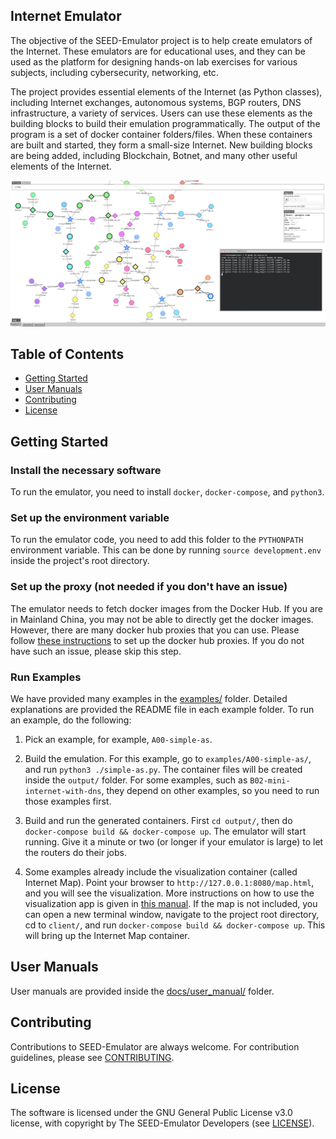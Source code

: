 Internet Emulator
---

The objective of the SEED-Emulator project is to help create emulators of 
the Internet. These emulators are for educational uses, and they can be
used as the platform for designing hands-on lab exercises for various subjects,
including cybersecurity, networking, etc.

The project provides essential elements of the Internet (as Python classes), including 
Internet exchanges, autonomous systems, BGP routers, DNS infrastructure, 
a variety of services. Users can use these elements as the building blocks
to build their emulation programmatically. The output of the program 
is a set of docker container folders/files. When these containers are built and 
started, they form a small-size Internet. New building blocks are being added,
including Blockchain, Botnet, and many other useful elements of the Internet. 

![The Web UI](docs/assets/web-ui.png)

## Table of Contents

-  [Getting Started](#getting-started)
-  [User Manuals](#user-manuals)
-  [Contributing](#contributing)
-  [License](#license)


## Getting Started

### Install the necessary software

To run the emulator, you need to install `docker`, `docker-compose`, 
and `python3`.


### Set up the environment variable 

To run the emulator code, you need to add this folder to the `PYTHONPATH` 
environment variable. This can be done by running `source development.env` 
inside the project's root directory.


### Set up the proxy (not needed if you don't have an issue)

The emulator needs to fetch docker images from the Docker Hub. 
If you are in Mainland China, you may not be able to directly get the 
docker images. However, there are many docker hub proxies that 
you can use. Please follow [these instructions](docks/user_manual/dockerhub_proxy.md)
to set up the docker hub proxies. If you do not have such an issue,
please skip this step. 


### Run Examples

We have provided many examples in the [examples/](./examples/) folder. 
Detailed explanations are provided the README file in each example folder.
To run an example, do the following:

1. Pick an example, for example, `A00-simple-as`. 

2. Build the emulation. For this example, go to `examples/A00-simple-as/`, and
   run `python3 ./simple-as.py`. The container files will be created inside the
  `output/` folder. For some examples, such as `B02-mini-internet-with-dns`,
   they depend on other examples, so you need to run those examples first. 

3. Build and run the generated containers. First `cd output/`, then do `docker-compose
   build && docker-compose up`. The emulator will start running. Give it a
   minute or two (or longer if your emulator is large) to let the routers do
   their jobs.

4. Some examples already include the visualization container (called Internet
   Map).  Point your browser to `http://127.0.0.1:8080/map.html`, and you will
   see the visualization. More instructions on how to use the visualization app
   is given in [this manual](./docs/user_manual/internet_map.md).  If the map
   is not included, you can open a new terminal window, navigate to the project
   root directory, cd to `client/`, and run `docker-compose build &&
   docker-compose up`. This will bring up the Internet Map container. 


## User Manuals

User manuals are provided inside the [docs/user_manual/](./docs/user_manual) folder.

## Contributing

Contributions to SEED-Emulator are always welcome. For contribution guidelines, please see [CONTRIBUTING](./CONTRIBUTING.md).

## License

The software is licensed under the GNU General Public License v3.0 license, with copyright by The SEED-Emulator Developers (see [LICENSE](./LICENSE.txt)).
